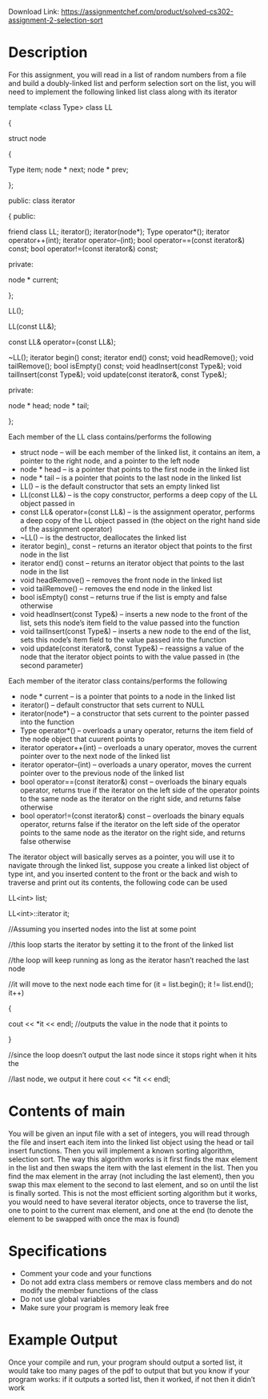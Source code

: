 Download Link: https://assignmentchef.com/product/solved-cs302-assignment-2-selection-sort
<br>
<h1>Description</h1>

For this assignment, you will read in a list of random numbers from a file and build a doubly-linked list and perform selection sort on the list, you will need to implement the following linked list class along with its iterator

template &lt;class Type&gt; class LL

{

struct node

{

Type item; node * next; node * prev;

};

public: class iterator

{ public:

friend class LL; iterator(); iterator(node*); Type operator*(); iterator operator++(int); iterator operator–(int); bool operator==(const iterator&amp;) const; bool operator!=(const iterator&amp;) const;

private:

node * current;

};

LL();

LL(const LL&amp;);

const LL&amp; operator=(const LL&amp;);

~LL(); iterator begin() const; iterator end() const; void headRemove(); void tailRemove(); bool isEmpty() const; void headInsert(const Type&amp;); void tailInsert(const Type&amp;); void update(const iterator&amp;, const Type&amp;);

private:

node * head; node * tail;

};

Each member of the LL class contains/performs the following

<ul>

 <li>struct node – will be each member of the linked list, it contains an item, a pointer to the right node, and a pointer to the left node</li>

 <li>node * head – is a pointer that points to the first node in the linked list</li>

 <li>node * tail – is a pointer that points to the last node in the linked list</li>

 <li>LL() – is the default constructor that sets an empty linked list</li>

 <li>LL(const LL&amp;) – is the copy constructor, performs a deep copy of the LL object passed in</li>

 <li>const LL&amp; operator=(const LL&amp;) – is the assignment operator, performs a deep copy of the LL object passed in (the object on the right hand side of the assignment operator)</li>

 <li>~LL() – is the destructor, deallocates the linked list</li>

 <li>iterator begin)_ const – returns an iterator object that points to the first node in the list</li>

 <li>iterator end() const – returns an iterator object that points to the last node in the list</li>

 <li>void headRemove() – removes the front node in the linked list</li>

 <li>void tailRemove() – removes the end node in the linked list</li>

 <li>bool isEmpty() const – returns true if the list is empty and false otherwise</li>

 <li>void headInsert(const Type&amp;) – inserts a new node to the front of the list, sets this node’s item field to the value passed into the function</li>

 <li>void tailInsert(const Type&amp;) – inserts a new node to the end of the list, sets this node’s item field to the value passed into the function</li>

 <li>void update(const iterator&amp;, const Type&amp;) – reassigns a value of the node that the iterator object points to with the value passed in (the second parameter)</li>

</ul>

Each member of the iterator class contains/performs the following

<ul>

 <li>node * current – is a pointer that points to a node in the linked list</li>

 <li>iterator() – default constructor that sets current to NULL</li>

 <li>iterator(node*) – a constructor that sets current to the pointer passed into the function</li>

 <li>Type operator*() – overloads a unary operator, returns the item field of the node object that cuurent points to</li>

 <li>iterator operator++(int) – overloads a unary operator, moves the current pointer over to the next node of the linked list</li>

 <li>iterator operator–(int) – overloads a unary operator, moves the current pointer over to the previous node of the linked list</li>

 <li>bool operator==(const iterator&amp;) const – overloads the binary equals operator, returns true if the iterator on the left side of the operator points to the same node as the iterator on the right side, and returns false otherwise</li>

 <li>bool operator!=(const iterator&amp;) const – overloads the binary equals operator, returns false if the iterator on the left side of the operator points to the same node as the iterator on the right side, and returns false otherwise</li>

</ul>

The iterator object will basically serves as a pointer, you will use it to navigate through the linked list, suppose you create a linked list object of type int, and you inserted content to the front or the back and wish to traverse and print out its contents, the following code can be used

LL&lt;int&gt; list;

LL&lt;int&gt;::iterator it;

//Assuming you inserted nodes into the list at some point

//this loop starts the iterator by setting it to the front of the linked list

//the loop will keep running as long as the iterator hasn’t reached the last node

//it will move to the next node each time for (it = list.begin(); it != list.end(); it++)

{

cout &lt;&lt; *it &lt;&lt; endl; //outputs the value in the node that it points to

}

//since the loop doesn’t output the last node since it stops right when it hits the

//last node, we output it here cout &lt;&lt; *it &lt;&lt; endl;

<h1>Contents of main</h1>

You will be given an input file with a set of integers, you will read through the file and insert each item into the linked list object using the head or tail insert functions. Then you will implement a known sorting algorithm, selection sort. The way this algorithm works is it first finds the max element in the list and then swaps the item with the last element in the list. Then you find the max element in the array (not including the last element), then you swap this max element to the second to last element, and so on until the list is finally sorted. This is not the most efficient sorting algorithm but it works, you would need to have several iterator objects, once to traverse the list, one to point to the current max element, and one at the end (to denote the element to be swapped with once the max is found)

<h1>Specifications</h1>

<ul>

 <li>Comment your code and your functions</li>

 <li>Do not add extra class members or remove class members and do not modify the member functions of the class</li>

 <li>Do not use global variables</li>

 <li>Make sure your program is memory leak free</li>

</ul>

<h1>Example Output</h1>

Once your compile and run, your program should output a sorted list, it would take too many pages of the pdf to output that but you know if your program works: if it outputs a sorted list, then it worked, if not then it didn’t work